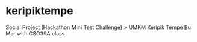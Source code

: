 # keripiktempe

Social Project (Hackathon Mini Test Challenge) > UMKM Keripik Tempe Bu Mar with GSO39A class


